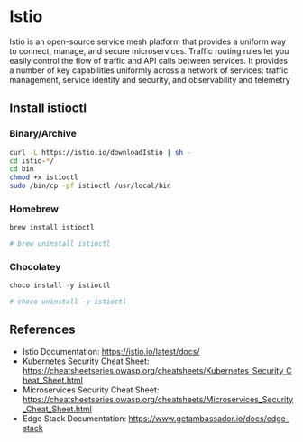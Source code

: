 # Istio

Istio is an open-source service mesh platform that provides a uniform way to connect, manage, and secure microservices.
Traffic routing rules let you easily control the flow of traffic and API calls between services.
It provides a number of key capabilities uniformly across a network of services: traffic management, service identity and security, and observability and telemetry

## Install istioctl

### Binary/Archive

```bash
curl -L https://istio.io/downloadIstio | sh -
cd istio-*/
cd bin
chmod +x istioctl
sudo /bin/cp -pf istioctl /usr/local/bin
```

### Homebrew

```sh
brew install istioctl

# brew uninstall istioctl
```

### Chocolatey

```ps1
choco install -y istioctl

# choco uninstall -y istioctl
```

## References

- Istio Documentation: <https://istio.io/latest/docs/>
- Kubernetes Security Cheat Sheet: <https://cheatsheetseries.owasp.org/cheatsheets/Kubernetes_Security_Cheat_Sheet.html>
- Microservices Security Cheat Sheet: <https://cheatsheetseries.owasp.org/cheatsheets/Microservices_Security_Cheat_Sheet.html>
- Edge Stack Documentation: <https://www.getambassador.io/docs/edge-stack>
